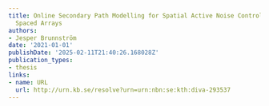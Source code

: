 ```yaml
---
title: Online Secondary Path Modelling for Spatial Active Noise Control with Arbitrarily
  Spaced Arrays
authors:
- Jesper Brunnström
date: '2021-01-01'
publishDate: '2025-02-11T21:40:26.168028Z'
publication_types:
- thesis
links:
- name: URL
  url: http://urn.kb.se/resolve?urn=urn:nbn:se:kth:diva-293537
---
```


